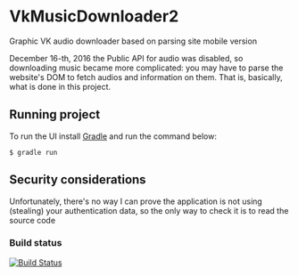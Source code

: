 # VkMusicDownloader2
Graphic VK audio downloader based on parsing site mobile version

December 16-th, 2016 the Public API for audio was disabled, so downloading music became more complicated: you may have to parse the website's DOM to fetch audios and information on them. That is, basically, what is done in this project.

## Running project

To run the UI install [Gradle](https://gradle.org/install/) and run the command below:

    $ gradle run

## Security considerations

Unfortunately, there's no way I can prove the application is not using (stealing) your authentication data, so the only way to check it is to read the source code

### Build status
[![Build Status](https://travis-ci.org/ginz/VkMusicDownloader2.png)](https://travis-ci.org/ginz/VkMusicDownloader2)
